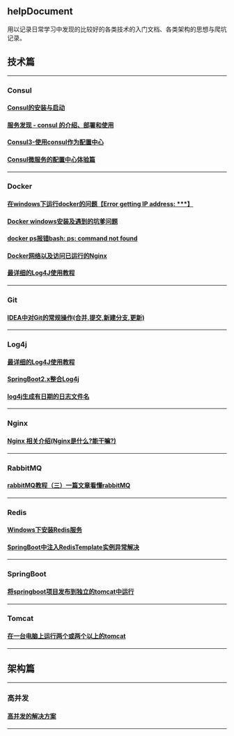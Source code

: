 
## helpDocument
用以记录日常学习中发现的比较好的各类技术的入门文档、各类架构的思想与爬坑记录。

## 技术篇
-------------------------------------------------
### Consul
#### [Consul的安装与启动](https://blog.csdn.net/coder_501/article/details/79352911)
#### [服务发现 - consul 的介绍、部署和使用](https://blog.csdn.net/buxiaoxia/article/details/69788114)
#### [Consul3-使用consul作为配置中心](https://blog.csdn.net/j903829182/article/details/81050507)
#### [Consul微服务的配置中心体验篇](https://baijiahao.baidu.com/s?id=1594974075748778032&wfr=spider&for=pc)

-------------------------------------------------
### Docker
#### [在windows下运行docker的问题【Error getting IP address: ***】](https://blog.csdn.net/qq_40963664/article/details/80270991)
#### [Docker windows安装及遇到的坑爹问题](https://blog.csdn.net/lx_yoyo/article/details/72963171)
#### [docker ps报错bash: ps: command not found](https://blog.csdn.net/weixin_37878255/article/details/83347130)
#### [Docker网络以及访问已运行的Nginx](https://blog.csdn.net/lililuni/article/details/83269793)
#### [最详细的Log4J使用教程](https://blog.csdn.net/u013870094/article/details/79518028)




-------------------------------------------------
### Git
#### [IDEA中对Git的常规操作(合并,提交,新建分支,更新)](https://blog.csdn.net/weixin_38399962/article/details/79712379)



-------------------------------------------------
### Log4j
#### [最详细的Log4J使用教程](https://blog.csdn.net/u013870094/article/details/79518028)
#### [SpringBoot2.x整合Log4j](https://blog.csdn.net/caoshangfeidie000/article/details/82731715)
#### [log4j生成有日期的日志文件名](https://www.cnblogs.com/exmyth/p/5885703.html)


-------------------------------------------------
### Nginx
#### [Nginx 相关介绍(Nginx是什么?能干嘛?)](https://www.cnblogs.com/wcwnina/p/8728391.html)



-------------------------------------------------
### RabbitMQ
#### [rabbitMQ教程（三）一篇文章看懂rabbitMQ](https://www.cnblogs.com/tohxyblog/p/7256343.html)



-------------------------------------------------
### Redis
#### [Windows下安装Redis服务](https://www.cnblogs.com/jaign/articles/7920588.html)
#### [SpringBoot中注入RedisTemplate实例异常解决](https://blog.csdn.net/zhaoheng314/article/details/81564166)

-------------------------------------------------
### SpringBoot
#### [将springboot项目发布到独立的tomcat中运行](https://www.cnblogs.com/renshengruozhiruchujian/p/7799521.html)


-------------------------------------------------
### Tomcat
#### [在一台电脑上运行两个或两个以上的tomcat](https://www.cnblogs.com/xiaobai1226/p/7662392.html)


-------------------------------------------------

## 架构篇
-------------------------------------------------
### 高并发
#### [高并发的解决方案](https://blog.csdn.net/sanyaoxu_2/article/details/78992113)


-------------------------------------------------
